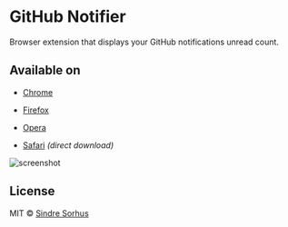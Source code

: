# GitHub Notifier

Browser extension that displays your GitHub notifications unread count.


## Available on

- [Chrome](https://chrome.google.com/webstore/detail/lmjdlojahmbbcodnpecnjnmlddbkjhnn)

- [Firefox](https://addons.mozilla.org/en-US/firefox/addon/github-notifier/)

- [Opera](https://addons.opera.com/en/addons/extensions/details/github-notifier/)

- [Safari](https://github.com/sindresorhus/GitHub-Notifier/raw/master/safari/GitHub%20Notifier.safariextz) *(direct download)*


![screenshot](https://github.com/sindresorhus/GitHub-Notifier/raw/master/screenshot.png)


## License

MIT © [Sindre Sorhus](http://sindresorhus.com)
